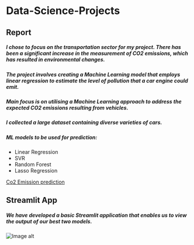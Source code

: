 # Data-Science-Projects
## Report
##### I chose to focus on the transportation sector for my project. There has been a significant increase in the measurement of CO2 emissions, which has resulted in environmental changes. 
##### The project involves creating a Machine Learning model that employs linear regression to estimate the level of pollution that a car engine could emit. 
##### Main focus is on utilising a Machine Learning approach to address the expected CO2 emissions resulting from vehicles.
##### I collected a large dataset containing diverse varieties of cars.
##### ML models to be used for prediction:
* Linear Regression
* SVR 
* Random Forest
* Lasso Regression

[Co2 Emission prediction](https://github.com/NataliaMak20/Data-Science-Projects/blob/main/Project%20Documentation_Report.pdf)

## Streamlit App
##### We have developed a basic Streamlit application that enables us to view the output of our best two models.
![Image alt](https://github.com/NataliaMak20/Data-Science-Projects/blob/main/Images/streanlit.app3.png)
